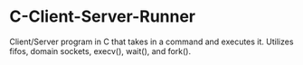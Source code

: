 # C-Client-Server-Runner
Client/Server program in C that takes in a command and executes it. Utilizes fifos, domain sockets, execv(), wait(), and fork().
